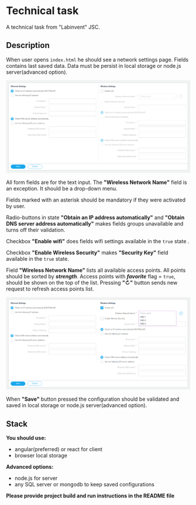 # Technical task

A technical task from "Labinvent" JSC.

## Description

When user opens `index.html` he should see a network settings page. Fields contains last saved data. 
Data must be persist in local storage or node.js server(advanced option).

![network settings page by default](network_settings.png)

All form fields are for the text input. The **"Wireless Network Name"** field is an exception. It should be a drop-down menu.

Fields marked with an asterisk should be mandatory if they were activated by user.

Radio-buttons in state **"Obtain an IP address automatically"** and **"Obtain DNS server address automatically"** makes fields groups 
unavailable and turns off their validation.

Checkbox **"Enable wifi"** does fields wifi settings available in the `true` state .

Checkbox **"Enable Wireless Security"** makes **"Security Key"** field available in the `true` state.

Field **"Wireless Network Name"** lists all available access points.
All points should be sorted by *__strength__*. Access points with *__favorite__* flag = `true`, should be shown on the top of the list.
Pressing **"&#x21bb;"** button sends new request to refresh access points list.

![network settings page by default](network_settings_wifi_enabled.png)

When **"Save"** button pressed the configuration should be validated and saved in local storage or node.js server(advanced option).


## Stack

**You should use:**
* angular(preferred) or react for client
* browser local storage

**Advanced options:**
* node.js for server
* any SQL server or mongodb to keep saved configurations

**Please provide project build and run instructions in the README file**
